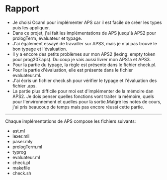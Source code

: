 # Rapport

- Je choisi Ocaml pour implémenter APS car il est facile de créer les types puis les appliquer.
- Dans ce projet, j'ai fait les implémentations de APS jusqu'à APS2 pour prologTerm, évaluateur et typage.
- J'ai également essayé de travailler sur APS3, mais je n'ai pas trouvé le bon typage et l'évaluation.
- Il y a encore des petits problèmes sur mon APS2 (lexing: empty token pour prog207.aps). Du coup je vais aussi livrer mon APS1a et APS3.
- Pour la partie du typage, la règle est présente dans le fichier check.pl.
- Pour la partie d'évaluation, elle est présente dans le fichier evaluateur.ml.
- J'ai écris un fichier check.sh pour vérifier le typage et l'évaluation des fichier .aps.
- La partie plus difficile pour moi est d'implémenter de la mémoire dan APS2. Je dois penser quelles fonctions vont traiter la mémoire, quels pour l'environnement et quelles pour la sortie.Malgré les notes de cours, j'ai pris beaucoup de temps mais pas encore réussi cette partie.

--------------

Chaque implémentations de APS compose les fichiers suivants:

- ast.ml
- lexer.mll
- paser.mly
- prologTerm.ml
- typrog
- evaluateur.ml
- check.pl
- makefile
- check.sh
